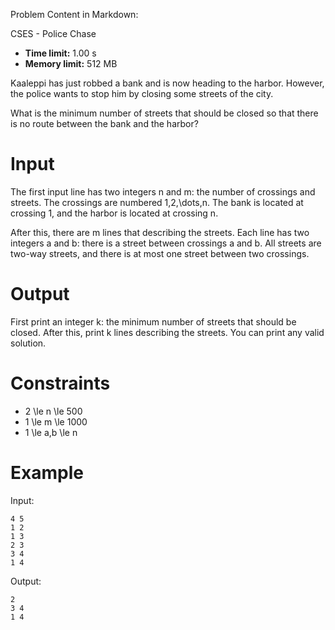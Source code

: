 Problem Content in Markdown:


CSES \- Police Chase




* **Time limit:** 1\.00 s
* **Memory limit:** 512 MB




Kaaleppi has just robbed a bank and is now heading to the harbor. However, the police wants to stop him by closing some streets of the city.


What is the minimum number of streets that should be closed so that there is no route between the bank and the harbor?


Input
=====


The first input line has two integers n and m: the number of crossings and streets. The crossings are numbered 1,2,\\dots,n. The bank is located at crossing 1, and the harbor is located at crossing n.


After this, there are m lines that describing the streets. Each line has two integers a and b: there is a street between crossings a and b. All streets are two\-way streets, and there is at most one street between two crossings.


Output
======


First print an integer k: the minimum number of streets that should be closed. After this, print k lines describing the streets. You can print any valid solution.


Constraints
===========


* 2 \\le n \\le 500
* 1 \\le m \\le 1000
* 1 \\le a,b \\le n


Example
=======


Input:



```
4 5
1 2
1 3
2 3
3 4
1 4

```

Output:



```
2
3 4
1 4

```
 
